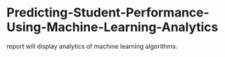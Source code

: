 # Predicting-Student-Performance-Using-Machine-Learning-Analytics
 report will display analytics of machine learning algorithms.
